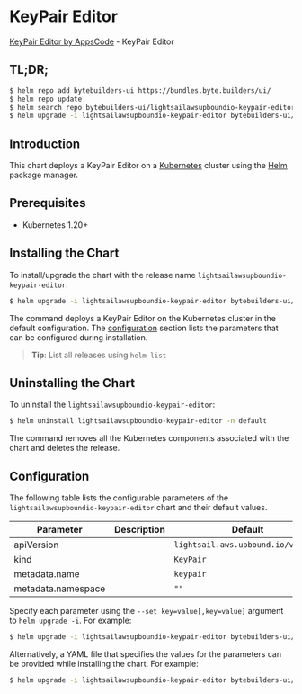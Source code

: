 # KeyPair Editor

[KeyPair Editor by AppsCode](https://byte.builders) - KeyPair Editor

## TL;DR;

```bash
$ helm repo add bytebuilders-ui https://bundles.byte.builders/ui/
$ helm repo update
$ helm search repo bytebuilders-ui/lightsailawsupboundio-keypair-editor --version=v0.4.18
$ helm upgrade -i lightsailawsupboundio-keypair-editor bytebuilders-ui/lightsailawsupboundio-keypair-editor -n default --create-namespace --version=v0.4.18
```

## Introduction

This chart deploys a KeyPair Editor on a [Kubernetes](http://kubernetes.io) cluster using the [Helm](https://helm.sh) package manager.

## Prerequisites

- Kubernetes 1.20+

## Installing the Chart

To install/upgrade the chart with the release name `lightsailawsupboundio-keypair-editor`:

```bash
$ helm upgrade -i lightsailawsupboundio-keypair-editor bytebuilders-ui/lightsailawsupboundio-keypair-editor -n default --create-namespace --version=v0.4.18
```

The command deploys a KeyPair Editor on the Kubernetes cluster in the default configuration. The [configuration](#configuration) section lists the parameters that can be configured during installation.

> **Tip**: List all releases using `helm list`

## Uninstalling the Chart

To uninstall the `lightsailawsupboundio-keypair-editor`:

```bash
$ helm uninstall lightsailawsupboundio-keypair-editor -n default
```

The command removes all the Kubernetes components associated with the chart and deletes the release.

## Configuration

The following table lists the configurable parameters of the `lightsailawsupboundio-keypair-editor` chart and their default values.

|     Parameter      | Description |                    Default                    |
|--------------------|-------------|-----------------------------------------------|
| apiVersion         |             | <code>lightsail.aws.upbound.io/v1beta1</code> |
| kind               |             | <code>KeyPair</code>                          |
| metadata.name      |             | <code>keypair</code>                          |
| metadata.namespace |             | <code>""</code>                               |


Specify each parameter using the `--set key=value[,key=value]` argument to `helm upgrade -i`. For example:

```bash
$ helm upgrade -i lightsailawsupboundio-keypair-editor bytebuilders-ui/lightsailawsupboundio-keypair-editor -n default --create-namespace --version=v0.4.18 --set apiVersion=lightsail.aws.upbound.io/v1beta1
```

Alternatively, a YAML file that specifies the values for the parameters can be provided while
installing the chart. For example:

```bash
$ helm upgrade -i lightsailawsupboundio-keypair-editor bytebuilders-ui/lightsailawsupboundio-keypair-editor -n default --create-namespace --version=v0.4.18 --values values.yaml
```
